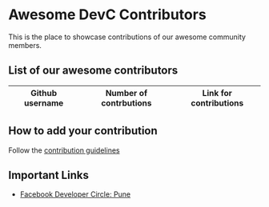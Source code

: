 # Awesome DevC Contributors
This is the place to showcase contributions of our awesome community members.
## List of our awesome contributors

| Github username | Number of contrbutions | Link for contributions |
| ----- | --- | ---- |
<!-- End of Leaderbaord-->

## How to add your contribution
Follow the [contribution guidelines](CONTRIBUTING.md)

## Important Links

- [Facebook Developer Circle: Pune](https://www.facebook.com/groups/DevCPune/)
